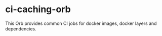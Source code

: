 # ci-caching-orb
This Orb provides common CI jobs for docker images, docker layers and dependencies.
